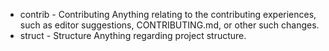 * contrib - Contributing
Anything relating to the contributing experiences, such as editor suggestions, CONTRIBUTING.md, or other such changes.
* struct - Structure
Anything regarding project structure.
